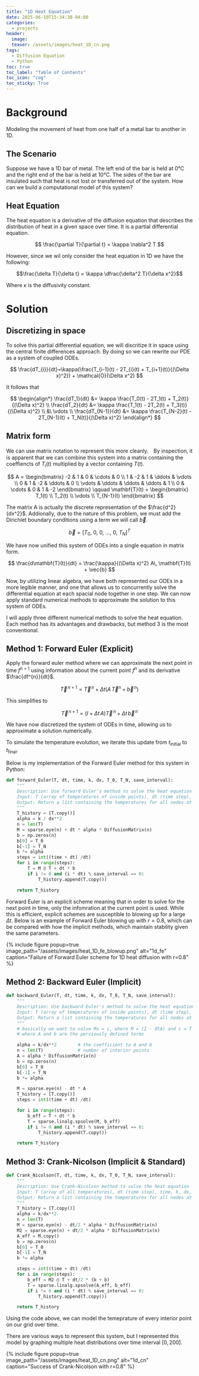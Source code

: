 ```yaml
---
title: "1D Heat Equation"
date: 2025-06-10T15:34:30-04:00
categories:
  - projects
header:
  image: 
  teaser: /assets/images/heat_1D_cn.png
tags:
  - Diffusion Equation
  - Python
toc: true
toc_label: "Table of Contents"
toc_icon: "cog"
toc_sticky: True
---
```

<script>
window.MathJax = {
  tex: {
    inlineMath: [['$', '$'], ['\\(', '\\)']]
  }
};
</script>
<script type="text/javascript" async
  src="https://cdn.jsdelivr.net/npm/mathjax@3/es5/tex-mml-chtml.js">
</script>
# Background
Modeling the movement of heat from one half of a metal bar to another in 1D.
## The Scenario
Suppose we have a 1D bar of metal. The left end of the bar is held at 0°C and the right end of the bar is held at 10°C. The sides of the bar are insulated such that heat is not lost or transferred out of the system. How can we build a computational model of this system?
## Heat Equation
The heat equation is a derivative of the diffusion equation that describes the distribution of heat in a given space over time. It is a partial differential equation.

$$
\frac{\partial T}{\partial t} = \kappa \nabla^2 T
$$

However, since we wil only consider the heat equation in 1D we have the following:

$$\frac{\delta T}{\delta t} = \kappa \dfrac{\delta^2 T}{\delta x^2}$$

Where $\kappa$ is the diffusivity constant.

# Solution

## Discretizing in space

To solve this partial differential equation, we will discritize it in space using the central finite differences approach. By doing so we can rewrite our PDE as a system of coupled ODEs.

$$
\frac{dT_{i}}{dt}=\kappa(\frac{T_{i-1}(t) - 2T_{i}(t) + T_{i+1}(t)}{(\Delta x)^2}) + \mathcal{O}(\Delta x^2)
$$

It follows that

$$
\begin{align*}
\frac{dT_1}{dt} &= \kappa \frac{T_0(t) - 2T_1(t) + T_2(t)}{(\Delta x)^2} \\
\frac{dT_2}{dt} &= \kappa \frac{T_1(t) - 2T_2(t) + T_3(t)}{(\Delta x)^2} \\
&\ \vdots \\
\frac{dT_{N-1}}{dt} &= \kappa \frac{T_{N-2}(t) - 2T_{N-1}(t) + T_N(t)}{(\Delta x)^2}
\end{align*}
$$

## Matrix form

We can use matrix notation to represent this more cleanly.　By inspection, it is apparent that we can combine this system into a matrix containing the coeffiencts of $T_i(t)$ multiplied by a vector containing $T(t)$.

$$
A =
\begin{bmatrix}
-2 & 1 & 0 & \cdots & 0 \\
1 & -2 & 1 & \ddots & \vdots \\
0 & 1 & -2 & \ddots & 0 \\
\vdots & \ddots & \ddots & \ddots & 1 \\
0 & \cdots & 0 & 1 & -2
\end{bmatrix}
\qquad
\mathbf{T}(t) =
\begin{bmatrix}
T_1(t) \\
T_2(t) \\
\vdots \\
T_{N-1}(t)
\end{bmatrix}
$$

The matrix A is actually the discrete representation of the $\frac{d^2}{dx^2}$. Addionally, due to the nature of this problem, we must add the Dirichlet boundary conditions using a term we will call $\vec{b}$.

$$
\vec{b} = [T_0,\ 0,\ 0,\ \ldots,\ 0,\ T_N]^T
$$

We have now unified this system of ODEs into a single equation in matrix form.

$$
\frac{d\mathbf{T}(t)}{dt} = \frac{\kappa}{(\Delta x)^2} A\, \mathbf{T}(t) + \vec{b}
$$

Now, by utilizing linear algebra, we have both represented our ODEs in a more legible manner, and one that allows us to concurrently solve the differential equation at each spacial node together in one step. We can now apply standard numerical methods to approximate the solution to this system of ODEs. 

I will apply three different numerical methods to solve the heat equation. Each method has its advantages and drawbacks, but method 3 is the most conventional.

## Method 1: Forward Euler (Explicit)

Apply the forward euler method where we can approximate the next point in time $f^{n+1}$ using information about the current point $f^{n}$ and its derivative $\frac{df^{n}}{dt}$.

$$
\vec{T}^{\,n+1} = \vec{T}^{\,n} + \Delta t \left( A\, \vec{T}^n + \vec{b}^{\,n} \right)
$$

This simplifies to

$$
\vec{T}^{\,n+1} = \left( I + \Delta t\, A \right) \vec{T}^{\,n} + \Delta t\, \vec{b}^{\,n}
$$


<!-- $$
\mathbf{T}^{n+1} = \mathbf{T}^{n} + \Delta t \left( A\, \mathbf{T}^n + \mathbf{b}^n \right)
$$ -->

We have now discretized the system of ODEs in time, allowing us to approximate a solution numerically.

To simulate the temperature evolution, we iterate this update from $t_{\text{initial}}$ to $t_{\text{final}}$.

Below is my implementation of the Forward Euler method for this system in Python:

```python
def forward_Euler(T, dt, time, k, dx, T_0, T_N, save_interval):
    """
    Description: Use forward Euler's method to solve the heat equation
    Input: T (array of temperatures of inside points), dt (time step), time, k, dx, T_0, T_N, save_interval
    Output: Return a list containing the temperatures for all nodes at the specified save interval
    """
    T_history = [T.copy()]
    alpha = k / dx**2
    n = len(T)
    M = sparse.eye(n) + dt * alpha * DiffusionMatrix(n)
    b = np.zeros(n)
    b[0] = T_0
    b[-1] = T_N
    b *= alpha
    steps = int((time + dt) /dt)
    for i in range(steps):
        T = M @ T + dt * b
        if i != 0 and (i * dt) % save_interval == 0:
            T_history.append(T.copy())

    return T_history
```

Forward Euler is an explicit scheme meaning that in order to solve for the next point in time, only the infomration at the current point is used. While this is efficient, explicit schemes are susceptible to blowing up for a large $\Delta t$. Below is an example of Forward Euler blowing up with $r=0.8$, which can be compared with how the implicit methods, which maintain stability given the same parameters.

{% include figure popup=true image_path="/assets/images/heat_1D_fe_blowup.png" alt="1d_fe" caption="Failure of Forward Euler scheme for 1D heat diffusion with r=0.8" %}

## Method 2: Backward Euler (Implicit)

```python
def backward_Euler(T, dt, time, k, dx, T_0, T_N, save_interval):
    """
    Description: Use backward Euler's method to solve the heat equation
    Input: T (array of temperatures of inside points), dt (time step), time, k, dx, T_0, T_N, save_interval
    Output: Return a list containing the temperatures for all nodes at the specified save interval
    """
    # basically we want to solve Mx = c, where M = (I - dtA) and c = T + dtb,
    # where A and b are the perviously defined terms

    alpha = k/dx**2        # the coefficient to A and b
    n = len(T)             # number of interior points
    A = alpha * DiffusionMatrix(n)
    b = np.zeros(n)
    b[0] = T_0
    b[-1] = T_N
    b *= alpha

    M = sparse.eye(n) - dt * A
    T_history = [T.copy()]
    steps = int((time + dt) /dt)

    for i in range(steps):
        b_eff = T + dt * b
        T = sparse.linalg.spsolve(M, b_eff)
        if i != 0 and (i * dt) % save_interval == 0:
            T_history.append(T.copy())

    return T_history
```

## Method 3: Crank-Nicolson (Implicit & Standard)

```python
def Crank_Nicolson(T, dt, time, k, dx, T_0, T_N, save_interval):
    """
    Description: Use Crank-Nicolson method to solve the heat equation
    Input: T (array of all temperatures), dt (time step), time, k, dx, T_0, T_N, save_interval
    Output: Return a list containing the temperatures for all nodes at the specified save interval
    """
    T_history = [T.copy()]
    alpha = k/dx**2
    n = len(T)
    M = sparse.eye(n) - dt/2 * alpha * DiffusionMatrix(n)
    M2 = sparse.eye(n) + dt/2 * alpha * DiffusionMatrix(n)
    A_eff = M.copy()
    b = np.zeros(n)
    b[0] = T_0
    b[-1] = T_N
    b *= alpha

    steps = int((time + dt) /dt)
    for i in range(steps):
        b_eff = M2 @ T + dt/2 * (b + b)
        T = sparse.linalg.spsolve(A_eff, b_eff)
        if i != 0 and (i * dt) % save_interval == 0:
            T_history.append(T.copy())

    return T_history
```

Using the code above, we can model the temeprature of every interior point on our grid over time.

There are various ways to represent this system, but I represented this model by graphing multiple heat distributions over time interval $[0, 200]$.

{% include figure popup=true image_path="/assets/images/heat_1D_cn.png" alt="1d_cn" caption="Success of Crank-Nicolson with r=0.8" %}
